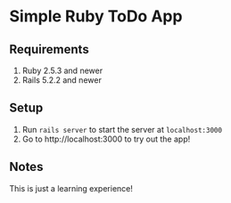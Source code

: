 # Simple Ruby ToDo App

## Requirements

1. Ruby 2.5.3 and newer
2. Rails 5.2.2 and newer

## Setup

1. Run `rails server` to start the server at `localhost:3000`
2. Go to http://localhost:3000 to try out the app!

## Notes

This is just a learning experience!